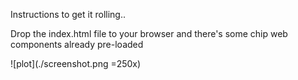 Instructions to get it rolling..

Drop the index.html file to your browser and there's some chip web components already pre-loaded

![plot](./screenshot.png =250x)